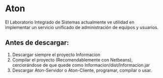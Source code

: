 # Aton
El Laboratorio Integrado de Sistemas actualmente ve utilidad en implementar un servicio unificado de administración de equipos y usuarios.
## Antes de descargar:
1. Descargar siempre el proyecto Informacion
2. Compilar el proyecto (Recomendablemente con Netbeans), cerciorándose de que quede como Informacion/dist/Informacion.jar
3. Descargar Aton-Servidor o Aton-Cliente, programar, compilar o usar.
